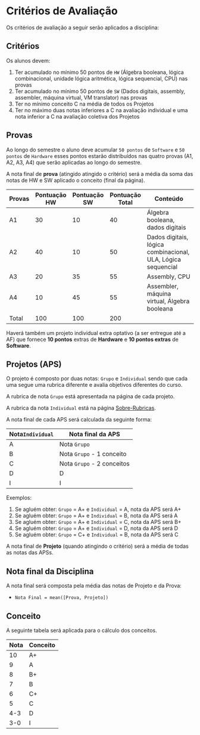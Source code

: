 # Critérios de Avaliação

Os critérios de avaliação a seguir serão aplicados a disciplina:

## Critérios

Os alunos devem:

1. Ter acumulado no mínimo 50 pontos de `HW` (Álgebra booleana, lógica combinacional, unidade lógica aritmética, lógica sequencial, CPU) nas provas
1. Ter acumulado no mínimo 50 pontos de `SW` (Dados digitais, assembly, assembler, máquina virtual, VM translator) nas provas
1. Ter no mínimo conceito C na média de todos os Projetos 
1. Ter no máximo duas notas inferiores a C na avaliação individual e uma nota inferior a C na avaliação coletiva dos Projetos

## Provas

Ao longo do semestre o aluno deve acumular `50 pontos` de `Software` e `50 pontos` de `Hardware` esses pontos estarão distribuídos nas quatro provas (A1, A2, A3, A4) que serão aplicadas ao longo do semestre. 

A nota final de **prova** (atingido atingido o critério) será a média da soma das notas de HW e SW  aplicado o conceito (final da página).

| Provas           | Pontuação HW        | Pontuação SW        |  Pontuação Total    | Conteúdo            |
|------------------|---------------------|---------------------|---------------------|---------------------|
| A1               | 30                  | 10                  | 40                  | Álgebra booleana, dados digitais |
| A2               | 40                  | 10                  | 50                  | Dados digitais, lógica combinacional, ULA, Lógica sequencial |
| A3               | 20                  | 35                  | 55                  | Assembly, CPU |
| A4               | 10                  | 45                  | 55                  | Assembler, máquina virtual, Álgebra booleana |
| Total            | 100                 | 100                 | 200                 | |


Haverá também um projeto individual extra optativo (a ser entregue até a AF) que fornece **10 pontos** extras de **Hardware** e **10 pontos extras** de **Software**. 


## Projetos (APS)

O projeto é composto por duas notas: `Grupo` e `Individual` sendo que cada uma segue uma rubrica diferente e avalia objetivos diferentes do curso.

A rubrica de nota `Grupo` está apresentada na página de cada projeto.

A rubrica da nota `Individual` está na página [Sobre-Rubricas](https://insper.github.io/Z01.1/Sobre-Rubricas/).

A nota final de cada APS será calculada da seguinte forma:

| Nota`Individual` | Nota final da APS         |
|------------------|---------------------------|
| A                | Nota  `Grupo`             |
| B                | Nota  `Grupo` - 1 conceito  |
| C                | Nota  `Grupo` - 2 conceitos |
| D                | D                         |
| I                | I                         |


Exemplos: 

1. Se agluém obter: `Grupo` = A+ e `Individual` = A, nota da APS será A+
2. Se agluém obter: `Grupo` = A+ e `Individual` = B, nota da APS será A
3. Se agluém obter: `Grupo` = A+ e `Individual` = C, nota da APS será B+
4. Se agluém obter: `Grupo` = A+ e `Individual` = D, nota da APS será D
5. Se agluém obter: `Grupo` = C+ e `Individual` = B, nota da APS será C


A nota final de **Projeto** (quando atingindo o critério) será a média de todas as notas das APSs.


## Nota final da Disciplina

A nota final será composta pela média das notas de Projeto e da Prova:

- `Nota Final = mean([Prova, Projeto])`

## Conceito

A seguinte tabela será aplicada para o cálculo dos conceitos.

| Nota | Conceito |
|------|----------|
| 10   | A+       |
| 9    | A        |
| 8    | B+       |
| 7    | B        |
| 6    | C+       |
| 5    | C        |
| 4-3  | D        |
| 3-0  | I        |
